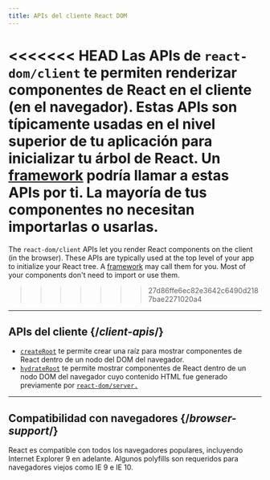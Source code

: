 ```yaml
---
title: APIs del cliente React DOM
---
```


<Intro>

<<<<<<< HEAD
Las APIs de `react-dom/client` te permiten renderizar componentes de React en el cliente (en el navegador). Estas APIs son típicamente usadas en el nivel superior de tu aplicación para inicializar tu árbol de React. Un [framework](/learn/start-a-new-react-project#production-grade-react-frameworks) podría llamar a estas APIs por ti. La mayoría de tus componentes no necesitan importarlas o usarlas.
=======
The `react-dom/client` APIs let you render React components on the client (in the browser). These APIs are typically used at the top level of your app to initialize your React tree. A [framework](/learn/start-a-new-react-project#full-stack-frameworks) may call them for you. Most of your components don't need to import or use them.
>>>>>>> 27d86ffe6ec82e3642c6490d2187bae2271020a4

</Intro>

---

## APIs del cliente {/*client-apis*/}

* [`createRoot`](/reference/react-dom/client/createRoot) te permite crear una raíz para mostrar componentes de React dentro de un nodo del DOM del navegador.
* [`hydrateRoot`](/reference/react-dom/client/hydrateRoot) te permite mostrar componentes de React dentro de un nodo DOM del navegador cuyo contenido HTML fue generado previamente por [`react-dom/server.`](/reference/react-dom/server)

---

## Compatibilidad con navegadores {/*browser-support*/}

React es compatible con todos los navegadores populares, incluyendo Internet Explorer 9 en adelante. Algunos polyfills son requeridos para navegadores viejos como IE 9 e IE 10.